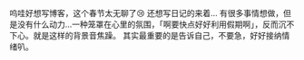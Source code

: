呜哇好想写博客，这个春节太无聊了😢
还想写日记的来着…
有很多事情想做，但是没有什么动力…一种笼罩在心里的氛围，「啊要快点好好利用假期啊」，反而沉不下心。就是这样的背景音焦躁。
其实最重要的是告诉自己，不要急，好好接纳情绪叭。